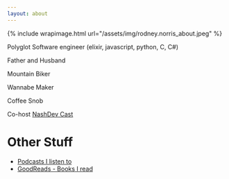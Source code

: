 ```yaml
---
layout: about
---
```


{% include wrapimage.html url="/assets/img/rodney.norris_about.jpeg" %}

Polyglot Software engineer
(elixir, javascript, python, C, C#)

Father and Husband

Mountain Biker

Wannabe Maker

Coffee Snob

Co-host [NashDev Cast](http://nashdevcast.com)

# Other Stuff
- [Podcasts I listen to](/me/podcasts)
- [GoodReads - Books I read](https://www.goodreads.com/user/show/23553598-rodney-norris)
